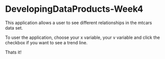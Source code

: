 # DevelopingDataProducts-Week4

This application allows a user to see different relationships in the mtcars data set.

To user the application, choose your x variable, your v variable and click the checkbox if you want to see a trend line.

Thats it!

